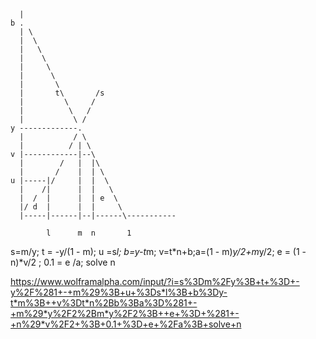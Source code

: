 ```
  |
b .
  | \
  |  \
  |   \
  |    \
  |     \
  |      \
  |       \
  |       t\       /s
  |         \     /
  |          \   /
  |           \ /  
y -------------.
  |           / \
  |          / | \
v |------------|--\        
  |        /   |  |\
  |       /    |  | \
u |-----|/     |  |  \  
  |    /|      |  |   \
  |  /  |      |  | e  \
  |/ d  |      |  |     \ 
  |-----|------|--|------\-----------

        l      m  n       1
```


s=m/y; t = -y/(1 - m); u =s*l; b=y-t*m;  v=t*n+b;a=(1 - m)*y/2+m*y/2;  e = (1 - n)*v/2 ; 0.1 = e /a; solve n


https://www.wolframalpha.com/input/?i=s%3Dm%2Fy%3B+t+%3D+-y%2F%281+-+m%29%3B+u+%3Ds*l%3B+b%3Dy-t*m%3B++v%3Dt*n%2Bb%3Ba%3D%281+-+m%29*y%2F2%2Bm*y%2F2%3B++e+%3D+%281+-+n%29*v%2F2+%3B+0.1+%3D+e+%2Fa%3B+solve+n
